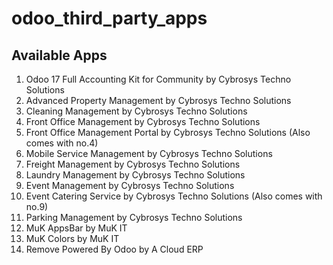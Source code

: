 # odoo_third_party_apps

## Available Apps
1. Odoo 17 Full Accounting Kit for Community by Cybrosys Techno Solutions
2. Advanced Property Management by Cybrosys Techno Solutions
3. Cleaning Management by Cybrosys Techno Solutions
4. Front Office Management by Cybrosys Techno Solutions
5. Front Office Management Portal by Cybrosys Techno Solutions (Also comes with no.4)
6. Mobile Service Management by Cybrosys Techno Solutions
7. Freight Management by Cybrosys Techno Solutions
8. Laundry Management by Cybrosys Techno Solutions
9. Event Management by Cybrosys Techno Solutions
10. Event Catering Service by Cybrosys Techno Solutions (Also comes with no.9)
11. Parking Management by Cybrosys Techno Solutions
12. MuK AppsBar by MuK IT
13. MuK Colors by MuK IT
14. Remove Powered By Odoo by A Cloud ERP